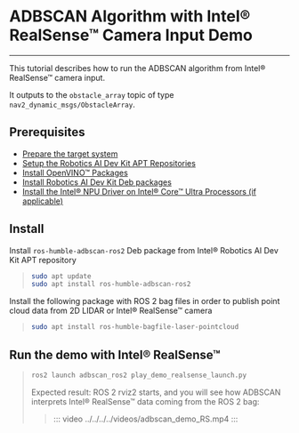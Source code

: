 
# ADBSCAN Algorithm with Intel® RealSense™ Camera Input Demo

---

This tutorial describes how to run the ADBSCAN algorithm from Intel®
RealSense™ camera input.

It outputs to the `obstacle_array` topic of type
`nav2_dynamic_msgs/ObstacleArray`.

## Prerequisites

- [Prepare the target system](https://docs.openedgeplatform.intel.com/edge-ai-suites/robotics-ai-suite/main/robotics/gsg_robot/prepare-system.html)
- [Setup the Robotics AI Dev Kit APT Repositories](https://docs.openedgeplatform.intel.com/edge-ai-suites/robotics-ai-suite/main/robotics/gsg_robot/apt-setup.html)
- [Install OpenVINO™ Packages](https://docs.openedgeplatform.intel.com/edge-ai-suites/robotics-ai-suite/main/robotics/gsg_robot/install-openvino.html)
- [Install Robotics AI Dev Kit Deb packages](https://docs.openedgeplatform.intel.com/edge-ai-suites/robotics-ai-suite/main/robotics/gsg_robot/install.html)
- [Install the Intel® NPU Driver on Intel® Core™ Ultra Processors (if applicable)](https://docs.openedgeplatform.intel.com/edge-ai-suites/robotics-ai-suite/main/robotics/gsg_robot/install-npu-driver.html)

## Install

Install `ros-humble-adbscan-ros2` Deb package from Intel® Robotics AI
Dev Kit APT repository

> ```sh
> sudo apt update
> sudo apt install ros-humble-adbscan-ros2
> ```

Install the following package with ROS 2 bag files in order to publish
point cloud data from 2D LIDAR or Intel® RealSense™ camera

> ```sh
> sudo apt install ros-humble-bagfile-laser-pointcloud
> ```

## Run the demo with Intel® RealSense™

> ```sh
> ros2 launch adbscan_ros2 play_demo_realsense_launch.py
> ```
>
> Expected result: ROS 2 rviz2 starts, and you will see how ADBSCAN
> interprets Intel® RealSense™ data coming from the ROS 2 bag:
>
> > ::: video
> > ../../../../videos/adbscan_demo_RS.mp4
> > :::
